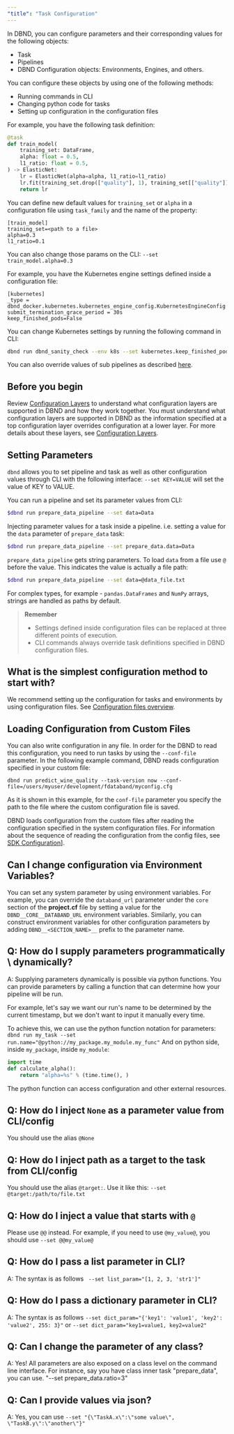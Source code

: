 ```yaml
---
"title": "Task Configuration"
---
```

In DBND, you can configure parameters and their corresponding values for the following objects:
  * Task 
  * Pipelines
  * DBND Configuration objects: Environments, Engines, and others.
 
You can configure these objects by using one of the following methods:
  * Running commands in CLI
  * Changing python code for tasks
  * Setting up configuration in the configuration files

For example, you have the following task definition:

```python
@task
def train_model(
    training_set: DataFrame,
    alpha: float = 0.5,
    l1_ratio: float = 0.5,
) -> ElasticNet:
    lr = ElasticNet(alpha=alpha, l1_ratio=l1_ratio)
    lr.fit(training_set.drop(["quality"], 1), training_set[["quality"]])
    return lr
```

You can define new default values for `training_set` or `alpha` in a configuration file using  `task_family` and the name of the property:

```buildcfg
[train_model]
training_set=<path to a file>
alpha=0.3
l1_ratio=0.1
```
 You can also change those params on the CLI:   `--set train_model.alpha=0.3`

For example, you have the Kubernetes engine settings defined inside a configuration file:
```buildoutcfg
[kubernetes]
_type = dbnd_docker.kubernetes.kubernetes_engine_config.KubernetesEngineConfig
submit_termination_grace_period = 30s
keep_finished_pods=False
```

You can change Kubernetes settings by running the following command in CLI:
```bash
dbnd run dbnd_sanity_check --env k8s --set kubernetes.keep_finished_pods=True
```
You can also override values of sub pipelines as described [here](doc:configuration-layers).

## Before you begin

Review [Configuration Layers](doc:configuration-layers) to understand what configuration layers are supported in DBND and how they work together. You must understand what configuration layers are supported in DBND as the information specified at a top configuration layer overrides configuration at a lower layer. For more details about these layers, see [Configuration Layers](doc:configuration-layers). 


## Setting Parameters 
`dbnd` allows you to set pipeline and task as well as other configuration values through CLI with the following interface:
`--set KEY=VALUE` will set the value of KEY to VALUE.

You can run a pipeline and set its parameter values from CLI:
```bash
$dbnd run prepare_data_pipeline --set data=Data
```

Injecting parameter values for a task inside a pipeline. i.e. setting a value for the `data` parameter of `prepare_data` task:
```bash
$dbnd run prepare_data_pipeline --set prepare_data.data=Data
```

`prepare_data_pipeline` gets string parameters. To load `data` from a file use `@` before the value. This indicates the value is actually a file path:

```bash
$dbnd run prepare_data_pipeline --set data=@data_file.txt
```

For complex types, for example -   `pandas.DataFrames` and `NumPy` arrays, strings are handled as paths by default.


> **Remember**
>
> * Settings defined inside configuration files can be replaced at three different points of execution. 
> * CLI commands always override task definitions specified in DBND configuration files. 

## What is the simplest configuration method to start with?
We recommend setting up the configuration for tasks and environments by using configuration files. See [Configuration files overview](doc:dbnd-sdk-configuration).


## Loading Configuration from Custom Files
You can also write configuration in any file.  In order for the DBND to read this configuration, you need to run tasks by using the `--conf-file` parameter.
In the following example command, DBND reads configuration specified in your custom file:
```shell
dbnd run predict_wine_quality --task-version now --conf-file=/users/myuser/development/fdataband/myconfig.cfg
```
As it is shown in this example, for the `conf-file` parameter you specify the path to the file where the custom configuration file is saved.

DBND loads configuration from the custom files after reading the configuration specified in the system configuration files. For information about the sequence of reading the configuration from the config files, see [SDK Configuration](doc:setting-up-configuration-with-files)].

## Can I change configuration via Environment Variables? 
You can set any system parameter by using environment variables. 
For example, you can override the `databand_url` parameter under the `core` section of the **project.cf** file by setting a value for the  `DBND__CORE__DATABAND_URL` environment variables. 
Similarly, you can construct environment variables for other configuration parameters by adding `DBND__<SECTION_NAME>__`  prefix to the parameter name.

 
## Q: How do I supply parameters programmatically \ dynamically? 
A: Supplying parameters dynamically is possible via python functions. You can provide parameters by calling a function that can determine how your pipeline will be run.

For example, let's say we want our run's name to be determined by the current timestamp, but we don't want to input it manually every time.

To achieve this, we can use the python function notation for parameters:
`dbnd run my_task --set run.name="@python://my_package.my_module.my_func"`
And on python side, inside `my_package`, inside `my_module`:
```python
import time
def calculate_alpha():
    return "alpha=%s" % (time.time(), )
```
The python function can access configuration and other external resources.

## Q: How do I inject `None` as a parameter value from CLI/config
You should use the alias `@None`

## Q: How do I inject path as a target to the task from CLI/config
You should use the alias `@target:`.  Use it like this: `--set @target:/path/to/file.txt`

## Q: How do I inject a value that starts with `@` 
Please use `@@` instead. For example, if you need to use `@my_value@`, you should use `--set @@my_value@`

## Q: How do I pass a list parameter in CLI?
A: The syntax is as follows ` --set list_param="[1, 2, 3, 'str1']"`

## Q: How do I pass a dictionary parameter in CLI?
A: The syntax is as follows `--set dict_param="{'key1': 'value1', 'key2': 'value2', 255: 3}"`
or `--set dict_param="key1=value1, key2=value2"`

## Q: Can  I change the parameter of any class?
A: Yes!  All parameters are also exposed on a class level on the command line interface. For instance, say you have class inner task "prepare_data", you can use. "--set prepare_data.ratio=3"
 
## Q: Can I provide values via json?
A: Yes, you can use  `--set "{\"TaskA.x\":\"some value\", \"TaskB.y\":\"another\"}"`